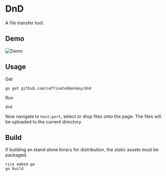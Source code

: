 DnD
===

A file transfer tool.

Demo
----

![Demo][demo]


Usage
-----

Get

    go get github.com/caffinatedmonkey/dnd

Run

    dnd

Now navigate to `host:port`, select or drop files onto the page. The files will
be uploaded to the current directory.

Build
-----
If building an stand alone binary for distribution, the static assets must be
packaged.

    rice embed-go
    go build

[demo]: https://caffinatedmonkey.github.io/dnd/demo.gif
